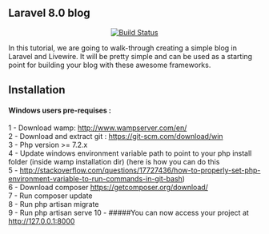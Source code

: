 ## Laravel 8.0 blog
<p align="center">
<a href="https://travis-ci.org/laravel/framework"><img src="https://travis-ci.org/laravel/framework.svg" alt="Build Status"></a>
</p>

In this tutorial, we are going to walk-through creating a simple blog in Laravel and Livewire. It will be pretty simple and can be used as a starting point for building your blog with these awesome frameworks.

## Installation
#### Windows users pre-requises :

1 - Download wamp: http://www.wampserver.com/en/ <br>
2 - Download and extract git : https://git-scm.com/download/win <br>
3 - Php version >= 7.2.x  <br> 
4 - Update windows environment variable path to point to your php install folder (inside wamp installation dir) (here is how you can do this  <br>
5 - http://stackoverflow.com/questions/17727436/how-to-properly-set-php-environment-variable-to-run-commands-in-git-bash)  <br>
6 - Download composer https://getcomposer.org/download/ <br>
7 - Run composer update <br>
8 - Run php artisan migrate <br>
9 - Run php artisan serve
10 - #####You can now access your project at http://127.0.0.1:8000

